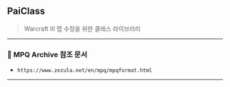 ##  PaiClass
>  Warcraft III 맵 수정을 위한 클래스 라이브러리 
---
### 📄 MPQ Archive 참조 문서

- `https://www.zezula.net/en/mpq/mpqformat.html`
---
